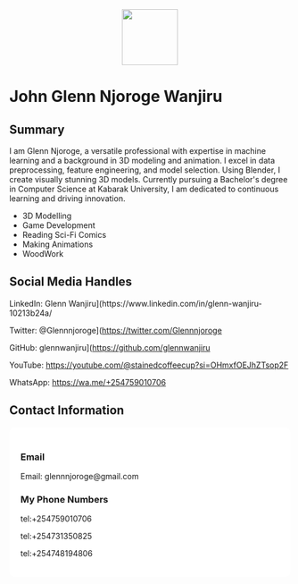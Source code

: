 
<div id="header" align="center">
  <img src="https://media.giphy.com/media/l0HlNaQ6gWfllcjDO/giphy.gif" width="100"/>
</div>


# John Glenn Njoroge Wanjiru




## Summary

I am Glenn Njoroge, a versatile professional with expertise in machine learning and a background in 3D modeling and animation. I excel in data preprocessing, feature engineering, and model selection. Using Blender, I create visually stunning 3D models. Currently pursuing a Bachelor's degree in Computer Science at Kabarak University, I am dedicated to continuous learning and driving innovation.

</h2> <ul> <li>3D Modelling</li> <li>Game Development</li> <li>Reading Sci-Fi Comics</li> <li>Making Animations</li> <li>WoodWork</li> </ul> </div>

## Social Media Handles

<p >
  LinkedIn: Glenn Wanjiru](https://www.linkedin.com/in/glenn-wanjiru-10213b24a/
  <br/>
  
  Twitter: @Glennnjoroge](https://twitter.com/Glennnjoroge
    <br/>
    
  GitHub: glennwanjiru](https://github.com/glennwanjiru
    <br/>
    
  YouTube: https://youtube.com/@stainedcoffeecup?si=OHmxfOEJhZTsop2F
    <br/>
    
  WhatsApp: https://wa.me/+254759010706
</p>

## Contact Information

<div style="background-color: white; padding: 20px; border-radius: 10px;">
  <h3>Email</h3>
  Email: glennnjoroge@gmail.com

  <h3>My Phone Numbers</h3>
  tel:+254759010706
  
  
  tel:+254731350825
  
  
  tel:+254748194806
</div>

